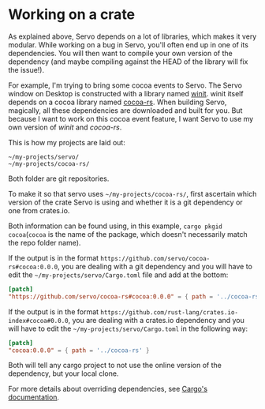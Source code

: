 <!-- TODO: needs copyediting -->

# Working on a crate

As explained above, Servo depends on a lot of libraries, which makes it very modular.
While working on a bug in Servo, you'll often end up in one of its dependencies.
You will then want to compile your own version of the dependency (and maybe compiling against the HEAD of the library will fix the issue!).

For example, I'm trying to bring some cocoa events to Servo.
The Servo window on Desktop is constructed with a library named [winit](https://github.com/rust-windowing/winit).
winit itself depends on a cocoa library named [cocoa-rs](https://github.com/servo/cocoa-rs).
When building Servo, magically, all these dependencies are downloaded and built for you.
But because I want to work on this cocoa event feature, I want Servo to use my own version of _winit_ and _cocoa-rs_.

This is how my projects are laid out:

```
~/my-projects/servo/
~/my-projects/cocoa-rs/
```

Both folder are git repositories.

To make it so that servo uses `~/my-projects/cocoa-rs/`, first ascertain which version of the crate Servo is using and whether it is a git dependency or one from crates.io.

Both information can be found using, in this example, `cargo pkgid cocoa`(`cocoa` is the name of the package, which doesn't necessarily match the repo folder name).

If the output is in the format `https://github.com/servo/cocoa-rs#cocoa:0.0.0`, you are dealing with a git dependency and you will have to edit the `~/my-projects/servo/Cargo.toml` file and add at the bottom:

```toml
[patch]
"https://github.com/servo/cocoa-rs#cocoa:0.0.0" = { path = '../cocoa-rs' }
```

If the output is in the format `https://github.com/rust-lang/crates.io-index#cocoa#0.0.0`, you are dealing with a crates.io dependency and you will have to edit the `~/my-projects/servo/Cargo.toml` in the following way:

```toml
[patch]
"cocoa:0.0.0" = { path = '../cocoa-rs' }
```

Both will tell any cargo project to not use the online version of the dependency, but your local clone.

For more details about overriding dependencies, see [Cargo's documentation](https://doc.crates.io/specifying-dependencies.html#overriding-dependencies).

